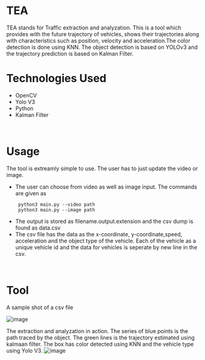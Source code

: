 # TEA
TEA stands for Traffic extraction and analyzation. This is a tool which provides with the future trajectory of vehicles, shows their trajectories along with characteristics such as position, velocity and acceleration.The color detection is done using KNN. The object detection is based on YOLOv3 and the trajectory prediction is based on Kalman Filter. 
<br>
<h1>Technologies Used</h1>
<ul>
  <li>OpenCV</li>
  <li>Yolo V3</li>
  <li>Python</li>
  <li>Kalman Filter </li>
</ul>
<br>
<h1>Usage</h1>
The tool is extreamly simple to use. The user has to just update the video or image.
<p>
 <ul>
   <li>The user can choose from video as well as image input. The commands are given as 
     
     python3 main.py --video path 
     python3 main.py --image path
     
   </li>
    <li>
      The output is stored as filename.output.extension and the csv dump is found as data.csv
   </li>
   
   <li>
      The csv file has the data as the x-coordinate, y-coordinate,speed, acceleration and the object type of the vehicle. Each of the vehicle as a unique vehicle id and the data for vehicles is seperate by new line in the csv.
   </li>
  </ul>
  </p>
<br>
<h1>Tool</h1>
A sample shot of a csv file

![image](https://github.com/ShisuiMadara/VISCAL-data/assets/77777434/049c0fa4-aab7-4ac4-9d69-ccd097201867)

The extraction and analyzation in action. The series of blue points is the path traced by the object. The green lines is the trajectory estimated using kalmaan filter. The box has color detected using KNN and the vehicle type using Yolo V3.
![image](https://github.com/ShisuiMadara/VISCAL-data/assets/77777434/5bb5e9a9-f997-4fe9-96df-51c07f651106)

